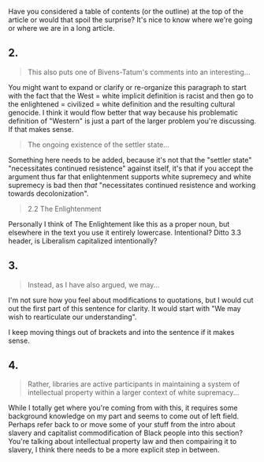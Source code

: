 Have you considered a table of contents (or the outline) at the top of the article or would that spoil the surprise?  It's nice to know where we're going or where we are in a long article.

## 2. 

>This also puts one of Bivens-Tatum's comments into an interesting...

You might want to expand or clarify or re-organize this paragraph to start with the fact that the West = white implicit definition is racist and then go to the enlightened = civilized = white definition and the resulting cultural genocide.  I think it would flow better that way because his problematic definition of "Western" is just a part of the larger problem you're discussing.  If that makes sense.

>The ongoing existence of the settler state...

Something here needs to be added, because it's not that the "settler state" "necessitates continued resistence" against itself, it's that if you accept the argument thus far that enlightenment supports white supremecy and white supremecy is bad then *that* "necessitates continued resistence and working towards decolonization".

>2.2 The Enlightenment

Personally I think of The Enlightement like this as a proper noun, but elsewhere in the text you use it entirely lowercase.  Intentional?  Ditto 3.3 header, is Liberalism capitalized intentionally?

## 3.

>Instead, as I have also argued, we may...

I'm not sure how you feel about modifications to quotations, but I would cut out the first part of this sentence for clarity.  It would start with "We may wish to rearticulate our understanding".

I keep moving things out of brackets and into the sentence if it makes sense.

## 4.

>Rather, libraries are active participants in maintaining a system of intellectual property within a larger context of white supremacy...

While I totally get where you're coming from with this, it requires some background knowledge on my part and seems to come out of left field.  Perhaps refer back to or move some of your stuff from the intro about slavery and capitalist commodification of Black people into this section?  You're talking about intellectual property law and then compairing it to slavery, I think there needs to be a more explicit step in between.